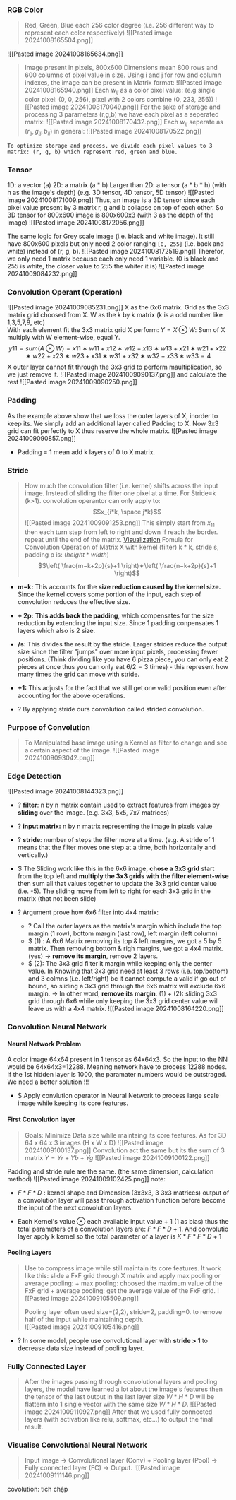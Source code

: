 ### RGB Color
> Red, Green, Blue each 256 color degree (i.e. 256 different way to represent each color respectively)
![[Pasted image 20241008165504.png]]

![[Pasted image 20241008165634.png]]
> Image present in pixels, 800x600 Dimensions mean 800 rows and 600 columns of pixel value in size. Using i and j for row and column indexes, the image can be present in Matrix format:
> ![[Pasted image 20241008165940.png]] 
> Each $w_{ij}$ as a color pixel value: (e.g single color pixel: (0, 0, 256), pixel with 2 colors combine (0, 233, 256))
> ![[Pasted image 20241008170049.png]]
> For the sake of storage and processing 3 parameters (r,g,b) we have each pixel as a seperated matrix:
> ![[Pasted image 20241008170432.png]]
> Each $w_{ij}$ seperate as $(r_{ij}, g_{ij}, b_{ij})$ in general:
> ![[Pasted image 20241008170522.png]]
```ad-summary
To optimize storage and process, we divide each pixel values to 3 matrix: (r, g, b) which represent red, green and blue. 
```

### Tensor
1D: a vector (a)
2D: a matrix (a * b)
Larger than 2D: a tensor (a * b * h) (with h as the image's depth)
	(e.g. 3D tensor, 4D tensor, 5D tensor)
	![[Pasted image 20241008171009.png]]
Thus, an image is a 3D tensor since each pixel value present by 3 matrix r, g and b collapse on top of each other. So 3D tensor for 800x600 image is 800x600x3 
	(with 3 as the depth of the image)
	![[Pasted image 20241008172056.png]]


The same logic for Grey scale image (i.e. black and white image). It still have 800x600 pixels but only need 2 color ranging `[0, 255]` (i.e. back and white) instead of (r, g, b). 
	![[Pasted image 20241008172519.png]]
	Therefor, we only need 1 matrix because each only need 1 variable. 
	(0 is black and 255 is white, the closer value to 255 the whiter it is)
	![[Pasted image 20241009084232.png]]

### Convolution Operant (Operation)
![[Pasted image 20241009085231.png]]
	X as the 6x6 matrix.
	Grid as the 3x3 matrix grid choosed from X.
	W as the k by k matrix (k is a odd number like 1,3,5,7,9, etc)  
	With each element fit the 3x3 matrix grid X perform: 
	$Y= X\otimes W$:  Sum of X multiply with W element-wise, equal Y.$$y11​=sum(A\otimes W)=x11​∗w11​+x12​∗w12​+x13​∗w13​+x21​∗w21​+x22​∗w22​+x23​∗w23​+x31​∗w31​+x32​∗w32​+x33​∗w33​=4$$
	X outer layer cannot fit through the 3x3 grid to perform maultiplication, so we just remove it.
	![[Pasted image 20241009090137.png]]
	and calculate the rest
	![[Pasted image 20241009090250.png]]

### Padding
As the example above show that we loss the outer layers of X, inorder to keep its. We simply add an additional layer called Padding to X. Now 3x3 grid can fit perfectly to X thus reserve the whole matrix.
	![[Pasted image 20241009090857.png]]
+ Padding = 1 mean add k layers of 0 to X matrix.

### Stride
> How much the convolution filter (i.e. kernel) shifts across the input image. Instead of sliding the filter one pixel at a time.
> For Stride=k (k>1).  convolution operantor can only apply to:
$$x_{i*k, \space j*k}$$
![[Pasted image 20241009091253.png]]
> This simply start from $x_{11}$ then each turn step from left to right and down if reach the border. repeat until the end of the matrix.
	[Visualization](https://github.com/vdumoulin/conv_arithmetic)
> Fomula for Convolution Operation of Matrix X with kernel (filter) k * k, stride s, padding p is:
> ($height * width$)
> $$\left( \frac{m−k+2p}{s}+1 \right)∗\left( \frac{n−k+2p}{s}+1 \right)$$
- **m−k:** This accounts for the **size reduction caused by the kernel size.** Since the kernel covers some portion of the input, each step of convolution reduces the effective size.  
	
- **+ 2p:** **This adds back the padding**, which compensates for the size reduction by extending the input size. Since 1 padding conpensates 1 layers which also is 2 size.
	
- **/s:** This divides the result by the stride. Larger strides reduce the output size since the filter "jumps" over more input pixels, processing fewer positions. (Think dividing like you have 6 pizza piece, you can only eat 2 pieces at once thus you can only eat $6/2=3$ times) - this represent how many times the grid can move with stride.
	
- **+1:** This adjusts for the fact that we still get one valid position even after accounting for the above operations.
+ ? By applying stride ours convolution called strided convolution.

### Purpose of Convolution
> To Manipulated base image using a Kernel as filter to change and see a certain aspect of the image.
![[Pasted image 20241009093042.png]]

### Edge Detection
![[Pasted image 20241008144323.png]]
+ ? **filter**: n by n matrix contain used to extract features from images by **sliding** over the image. (e.g. 3x3, 5x5, 7x7 matrices)
+ ? **input matrix:** n by n matrix  representing the image in pixels value
+ ? **stride**: number of steps the filter move at a time. (e.g. A stride of 1 means that the filter moves one step at a time, both horizontally and vertically.)
+ $ The Sliding work like this in the 6x6 image, **chose a 3x3 grid** start from the top left and **multiply the 3x3 grids with the filter element-wise** then sum all that values together to update the 3x3 grid center value (i.e. -5). The sliding move from left to right for each 3x3 grid in the matrix (that not been slide)
	
+ ? Argument prove how 6x6 filter into 4x4 matrix:
	+ ? Call the outer layers as the matrix's margin which include the top margin (1 row), bottom margin (last row), left margin (left column) 
	+ $ (1) : A 6x6 Matrix removing its top & left margins, we got a 5 by 5 matrix. Then removing bottom & righ margins, we got a 4x4 matrix. (yes)
		-> **remove its margin**, remove 2 layers.
	+ $ (2): The 3x3 grid filter it margin while keeping only the center value. In Knowing that 3x3 grid need at least 3 rows (i.e. top/bottom) and 3 colmns (i.e. left/right) bc it cannot compute a valid if go out of bound, so sliding a 3x3 grid through the 6x6 matrix will exclude 6x6 margin.
		-> In other word, **remove its margin**.
	(1) + (2): sliding 3x3 grid through 6x6 while only keeping the 3x3 grid center value will leave us with a 4x4 matrix. 
	![[Pasted image 20241008164220.png]]


### Convolution Neural Network
#### Neural Network Problem
A color image 64x64 present in 1 tensor as 64x64x3. So the input to the NN would be 64x64x3=12288. Meaning network have to process 12288 nodes. If the 1st hidden layer is 1000, the paramater numbers would be outstraged. We need a better solution !!!
+ $ Apply convlution operator in Neural Network to process large scale image while keeping its core features.

#### First Convolution layer
> Goals: Minimize Data size while maintaing its core features.
> As for 3D 64 x 64 x 3 images (H x W x D) 
![[Pasted image 20241009100137.png]]
>Convolution act the same but its the sum of 3 matrix $Y = Yr + Yb + Yg$
![[Pasted image 20241009100122.png]]

Padding and stride rule are the same. (the same dimension, calculation method)
![[Pasted image 20241009102425.png]]
note: 
+ $F*F*D$ : kernel shape and Dimension (3x3x3, 3 3x3 matrices) output of a convolution layer will pass through activation function before become the input of the next convolution layers.
	
+ Each Kernel's value $\otimes$ each available input value + 1 (1 as bias) thus the total parameters of a convolution layers are: $F*F*D + 1$. And convolutio layer apply k kernel so the total parameter of a layer is $K*F*F*D + 1$

#### Pooling Layers
> Use to compress image while still maintain its core features. 
> It work like this: slide a FxF grid through X matrix and apply max pooling or average pooling:
	+ max pooling: choosed the maximum value of the FxF grid 
	+ average pooling: get the average value of the FxF grid.
	![[Pasted image 20241009105509.png]]
>
> Pooling layer often used size=(2,2), stride=2, padding=0. to remove half of the input while maintaining depth.  
	![[Pasted image 20241009105416.png]]
+ ? In some model, people use convolutional layer with **stride > 1** to decrease data size instead of pooling layer.

### Fully Connected Layer
> After the images passing through convolutional layers and pooling layers, the model have learned a lot about the image's features then the tensor of the last output in the last layer size $W*H*D$ will be flattern into 1 single vector with the same size $W*H*D$.
>![[Pasted image 20241009110927.png]]
>After that we used fully connected layers (with activation like relu, softmax, etc...) to output the final result.

### Visualise Convolutional Neural Network
> Input image -> Convolutional layer (Conv) + Pooling layer (Pool) -> Fully connected layer (FC) -> Output.
![[Pasted image 20241009111146.png]]

covolution: tích chập
